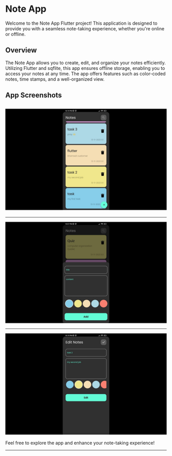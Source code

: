 # Note App

Welcome to the Note App Flutter project! This application is designed to provide you with a seamless note-taking experience, whether you're online or offline.

## Overview

The Note App allows you to create, edit, and organize your notes efficiently. Utilizing Flutter and sqflite, this app ensures offline storage, enabling you to access your notes at any time. The app offers features such as color-coded notes, time stamps, and a well-organized view.

## App Screenshots


![Note App Edit Note ](assets/images/notes_view.jpg)
---
---












![Note App Add Note](assets/images/add_view.jpg)


---








![Note App Screenshot 3](assets/images/edit_view.jpg)



Feel free to explore the app and enhance your note-taking experience!

---
